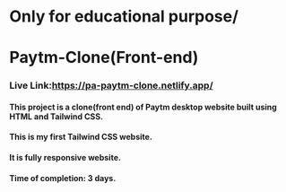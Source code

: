 # Only for educational purpose/
# Paytm-Clone(Front-end)

### Live Link:https://pa-paytm-clone.netlify.app/

#### This project is a clone(front end) of Paytm desktop website built using HTML and Tailwind CSS. <br>
#### This is my first Tailwind CSS website.<br>
#### It is fully responsive website.<br>
#### Time of completion: 3 days.<br>
